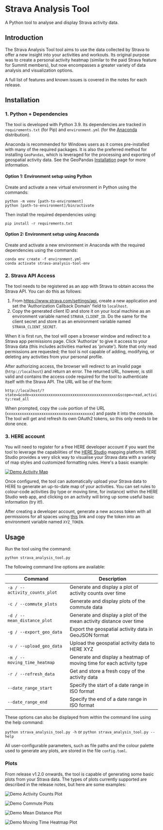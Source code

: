 # Strava Analysis Tool
A Python tool to analyse and display Strava activity data.

## Introduction
The Strava Analysis Tool tool aims to use the data collected by Strava to offer a new insight into your activities and workouts. Its original purpose was to create a personal activity heatmap (similar to the paid Strava feature for Summit members), but now encompasses a greater variety of data analysis and visualization options.

A full list of features and known issues is covered in the notes for each release.

## Installation

### 1. Python + Dependencies
The tool is developed with Python 3.9. Its dependencies are tracked in `requirements.txt` (for Pip) and `environment.yml` (for the [Anaconda](https://www.anaconda.com/distribution/) distribution).

Anaconda is recommended for Windows users as it comes pre-installed with many of the required packages. It is also the preferred method for installing `GeoPandas`, which is leveraged for the processing and exporting of geospatial activity data. See the GeoPandas [Installation](http://geopandas.org/install.html) page for more information.

#### Option 1: Environment setup using Python

Create and activate a new virtual environment in Python using the commands:

```
python -m venv [path-to-environment]
python [path-to-environment]/bin/activate
```

Then install the required dependencies using:

```
pip install -r requirements.txt
```

#### Option 2: Environment setup using Anaconda

Create and activate a new environment in Anaconda with the required dependencies using the commands:

```
conda env create -f environment.yml
conda activate strava-analysis-tool-env
```

### 2. Strava API Access
The tool needs to be registered as an app with Strava to obtain access the Strava API. You can do this as follows:

1. From https://www.strava.com/settings/api, create a new application and set the 'Authorization Callback Domain' field to `localhost`.
2. Copy the generated client ID and store it on your local machine as an environment variable named `STRAVA_CLIENT_ID`. Do the same for the client secret and store it as an environment variable named `STRAVA_CLIENT_SECRET`.

When it is first run, the tool will open a browser window and redirect to a Strava app permissions page. Click 'Authorize' to give it access to your Strava data (this includes activities marked as 'private'). Note that only read permissions are requested; the tool is not capable of adding, modifying, or deleting any activities from your personal profile.

After authorizing access, the browser will redirect to an invalid page (`http://localhost`) and return an error. The returned URL, however, is still valid and contains the access code required for the tool to authenticate itself with the Strava API. The URL will be of the form:

`http://localhost/?state=&code=xxxxxxxxxxxxxxxxxxxxxxxxxxxxxxxxxxxxxxxx&scope=read,activity:read_all`

When prompted, copy the `code` portion of the URL (`xxxxxxxxxxxxxxxxxxxxxxxxxxxxxxxxxxxxxxxx`) and paste it into the console. The tool will get and refresh its own OAuth2 tokens, so this only needs to be done once.

### 3. HERE account
You will need to register for a free HERE developer account if you want the tool to leverage the capabilities of the [HERE Studio](https://studio.here.com/) mapping platform. HERE Studio provides a very slick way to visualise your Strava data with a variety of map styles and customized formatting rules. Here's a basic example:

[![Demo Activity Map](Media/Demo%20Activity%20Map.JPG)](https://studio.here.com/viewer/?project_id=d99c795f-b247-47f9-a67e-972255a02017)

Once configured, the tool can automatically upload your Strava data to HERE to generate an up-to-date map of your activities. You can set rules to colour-code activities (by type or moving time, for instance) within the HERE Studio web app, and clicking on an activity will bring up some useful basic information (try it!).

After creating a developer account, generate a new access token with all permissions for all spaces using [this](https://xyz.api.here.com/token-ui/accessmgmt.html) link and copy the token into an environment variable named `XYZ_TOKEN`.

## Usage

Run the tool using the command:

`python strava_analysis_tool.py`

The following command line options are available:

| Command | Description |
| ------- | ------------|
| `-a / --activity_counts_plot` | Generate and display a plot of activity counts over time |
| `-c / --commute_plots` | Generate and display plots of the commute data |
| `-d / --mean_distance_plot` | Generate and display a plot of the mean activity distance over time |
| `-g / --export_geo_data` | Export the geospatial activity data in GeoJSON format |
| `-u / --upload_geo_data` | Upload the geospatial activity data to HERE XYZ |
| `-m / --moving_time_heatmap` | Generate and display a heatmap of moving time for each activity type |
| `-r / --refresh_data` | Get and store a fresh copy of the activity data |
| `--date_range_start` | Specify the start of a date range in ISO format |
| `--date_range_end` | Specify the end of a date range in ISO format |

These options can also be displayed from within the command line using the help command:

`python strava_analysis_tool.py -h` or `python strava_analysis_tool.py --help`

All user-configurable parameters, such as file paths and the colour palette used to generate any plots, are stored in the file `config.toml`.

### Plots

From release v1.2.0 onwards, the tool is capable of generating some basic plots from your Strava data. The types of plots currently supported are described in the release notes, but here are some examples:

![Demo Activity Counts Plot](Media/Demo%20Activity%20Counts%20Plot.JPG)

![Demo Commute Plots](Media/Demo%20Commute%20Plots.JPG)

![Demo Mean Distance Plot](Media/Demo%20Mean%20Distance%20Plot.JPG)

![Demo Moving Time Heatmap Plot](Media/Demo%20Moving%20Time%20Heatmap.jpeg)

